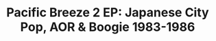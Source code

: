 ---
artist: 'Pacific Breeze'
title: 'Pacific Breeze 2 EP: Japanese City Pop, AOR & Boogie 1983-1986'
apple_link: 'https://music.apple.com/us/album/pacific-breeze-2-ep-japanese-city-pop-aor-boogie-1983-1986-ep/1502783663'
link: 'https://www.dropbox.com/s/91iv8tbzl7kzyw9/PacificBreeze2.zip?dl=1'
content: ""
new_image: ../assets/FFWD/a0968210831.jpg
published_date: '2020-05-24T05:58:54.000Z'
---